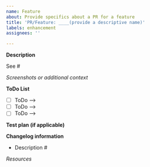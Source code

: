 ```yaml
---
name: Feature
about: Provide specifics about a PR for a feature
title: 'PR/Feature: ____(provide a descriptive name)'
labels: enhancement
assignees: ''

---
```

<!-- IMPORTANT: Please do not create a PR without creating an issue first. -->

<!-- Fields in **bold** are REQUIRED, fields in *italics* are OPTIONAL. -->

**Description**
<!-- A description of how this PR addresses the feature/enhancement. -->

<!-- Add any linked issue(s) -->
See #

*Screenshots or additional context*
<!-- Add any other context about the problem here and/or screenshots to help explain the problem. -->

**ToDo List**

<!-- Add any open questions and Pre-Merge TODOs. Use checkboxes. -->
 - [ ] ToDo -->
 - [ ] ToDo -->
 - [ ] ToDo -->

**Test plan (if applicable)**
<!-- Explain how you tested this feature so that others can replicate it. -->
<!-- Example: The exact commands you ran and their output, screenshots. -->

**Changelog information**
<!-- Be brief, use imperative mood or simple noun phrases and add linked issues -->
<!-- Examples: Improve verbosity of log messages #103 | GitHub actions for CI #105 -->

 * Description #

*Resources*
<!-- Links to blog posts, StackOverflow, libraries or add-ons used to solve this problem. -->
